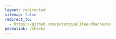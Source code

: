 ```yaml
---
layout: redirected
sitemap: false
redirect_to:
  - https://github.com/potatoqualitee/dbachecks
permalink: /checks
---
```

